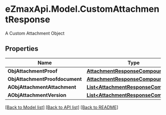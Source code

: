 # eZmaxApi.Model.CustomAttachmentResponse
A Custom Attachment Object

## Properties

Name | Type | Description | Notes
------------ | ------------- | ------------- | -------------
**ObjAttachmentProof** | [**AttachmentResponseCompound**](AttachmentResponseCompound.md) |  | [optional] 
**ObjAttachmentProofdocument** | [**AttachmentResponseCompound**](AttachmentResponseCompound.md) |  | [optional] 
**AObjAttachmentAttachment** | [**List&lt;AttachmentResponseCompound&gt;**](AttachmentResponseCompound.md) |  | [optional] 
**AObjAttachmentVersion** | [**List&lt;AttachmentResponseCompound&gt;**](AttachmentResponseCompound.md) |  | [optional] 

[[Back to Model list]](../README.md#documentation-for-models) [[Back to API list]](../README.md#documentation-for-api-endpoints) [[Back to README]](../README.md)

